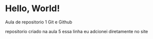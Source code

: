 # Hello, World!
 Aula de repositorio 1 Git e Github

 repositorio criado na aula 5 
 essa linha eu adcionei diretamente no site
